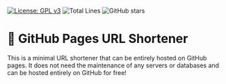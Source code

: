 [![License: GPL v3](https://img.shields.io/badge/License-GPLv3-blue.svg)](https://www.gnu.org/licenses/gpl-3.0)
![Total Lines](https://img.shields.io/tokei/lines/github/nelsontky/gh-pages-url-shortener?color=green)
![GitHub stars](https://img.shields.io/github/stars/nelsontky/gh-pages-url-shortener?style=social)

# 🔗 GitHub Pages URL Shortener

This is a minimal URL shortener that can be entirely hosted on GitHub pages. It
does not need the maintenance of any servers or databases and can be hosted
entirely on GitHub for free!
